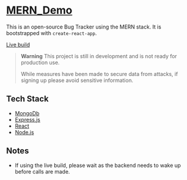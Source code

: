 # [MERN_Demo](https://helpful-biscotti-f40943.netlify.app/login)

This is an open-source Bug Tracker using the MERN stack. It is bootstrapped with `create-react-app`.

[Live build](https://helpful-biscotti-f40943.netlify.app/login)

> **Warning**
> This project is still in development and is not ready for production use.
> 
> While measures have been made to secure data from attacks, if signing up please avoid sensitive information.

## Tech Stack

- [MongoDb](https://www.mongodb.com)
- [Express.js](https://expressjs.com)
- [React](https://react.dev)
- [Node.js](https://nodejs.org)

## Notes

- If using the live build, please wait as the backend needs to wake up before calls are made.
